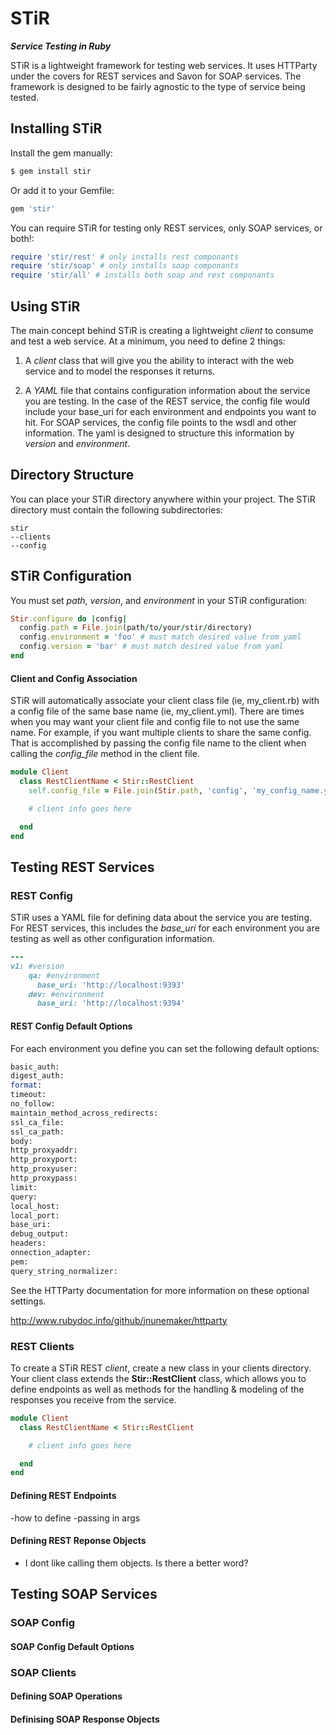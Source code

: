 # STiR
***Service Testing in Ruby***

STiR is a lightweight framework for testing web services. It uses HTTParty under the
covers for REST services and Savon for SOAP services. The framework is designed to be
fairly agnostic to the type of service being tested.

## Installing STiR
Install the gem manually:
```ruby
$ gem install stir
```

Or add it to your Gemfile:
```ruby
gem 'stir'
```

You can require STiR for testing only REST services, only SOAP services, or both!:
```ruby
require 'stir/rest' # only installs rest componants
require 'stir/soap' # only installs soap componants
require 'stir/all' # installs both soap and rest componants
```

## Using STiR
The main concept behind STiR is creating a lightweight *client* to consume and test a
web service. At a minimum, you need to define 2 things:

1. A *client* class that will give you the ability to interact with the web service and to model
the responses it returns.

2. A *YAML* file that contains configuration information about the service you are testing. In the
case of the REST service, the config file would include your base_uri for each environment and
endpoints you want to hit. For SOAP services, the config file points to the wsdl and other information. The yaml is designed to structure this information by *version* and *environment*.

## Directory Structure
You can place your STiR directory anywhere within your project. The STiR
directory must contain the following subdirectories:

```
stir
--clients
--config
```

## STiR Configuration
You must set *path*, *version*, and *environment* in your STiR configuration:
```ruby
Stir.configure do |config|
  config.path = File.join(path/to/your/stir/directory)
  config.environment = 'foo' # must match desired value from yaml
  config.version = 'bar' # must match desired value from yaml
end
```

#### Client and Config Association
STiR will automatically associate your client class file (ie, my_client.rb) with a config file of the same base name (ie, my_client.yml). There are times when you may want your client file and config file to not use the same name. For example, if you want multiple clients to share the same config. That is accomplished by passing the config file name to the client when calling the *config_file* method in the client file.

```ruby
module Client
  class RestClientName < Stir::RestClient
    self.config_file = File.join(Stir.path, 'config', 'my_config_name.yml')

    # client info goes here

  end
end
```

## Testing REST Services

### REST Config
STiR uses a YAML file for defining data about the service you are testing. For REST services,
this includes the *base_uri* for each environment you are testing as well as other configuration
information.

```ruby
---
v1: #version
    qa: #environment
      base_uri: 'http://localhost:9393'
    dev: #environment
      base_uri: 'http://localhost:9394'
```

#### REST Config Default Options
For each environment you define you can set the following default options:
```ruby
basic_auth:
digest_auth:
format:
timeout:
no_follow:
maintain_method_across_redirects:
ssl_ca_file:
ssl_ca_path:
body:
http_proxyaddr:
http_proxyport:
http_proxyuser:
http_proxypass:
limit:
query:
local_host:
local_port:
base_uri:
debug_output:
headers:
onnection_adapter:
pem:
query_string_normalizer:
```

See the HTTParty documentation for more information on these optional settings.

http://www.rubydoc.info/github/jnunemaker/httparty

### REST Clients
To create a STiR REST *client*, create a new class in your clients directory. Your client
class extends the **Stir::RestClient** class, which allows you to define endpoints
as well as methods for the handling & modeling of the responses you receive from the service.

```ruby
module Client
  class RestClientName < Stir::RestClient

    # client info goes here

  end
end
```

#### Defining REST Endpoints
-how to define
-passing in args

#### Defining REST Reponse Objects
- I dont like calling them objects. Is there a better word?

## Testing SOAP Services

### SOAP Config
#### SOAP Config Default Options

### SOAP Clients
#### Defining SOAP Operations
#### Definising SOAP Response Objects

